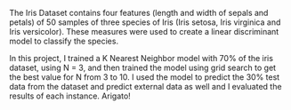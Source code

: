 The Iris Dataset contains four features (length and width of sepals and petals) of 50 samples of three species of Iris (Iris setosa, Iris virginica and Iris versicolor). These measures were used to create a linear discriminant model to classify the species.

In this project, I trained a K Nearest Neighbor model with 70% of the iris dataset, using N = 3, and then trained the model using grid search to get the best value for N from 3 to 10. I used the model to predict the 30% test data from the dataset and predict external data as well and I evaluated the results of each instance. Arigato!

